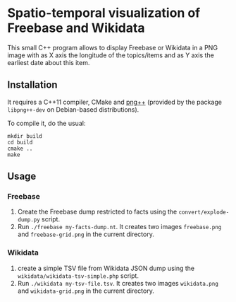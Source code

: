 Spatio-temporal visualization of Freebase and Wikidata
======================================================


This small C++ program allows to display Freebase or Wikidata in a PNG image with as X axis the longitude of the topics/items and as Y axis the earliest date about this item.

## Installation

It requires a C++11 compiler, CMake and [png++](http://www.nongnu.org/pngpp/) (provided by the package `libpng++-dev` on Debian-based distributions).

To compile it, do the usual:

```
mkdir build
cd build
cmake ..
make
```

## Usage

### Freebase

1. Create the Freebase dump restricted to facts using the `convert/explode-dump.py` script.
2. Run `./freebase my-facts-dump.nt`. It creates two images `freebase.png` and `freebase-grid.png` in the current directory.

### Wikidata

1. create a simple TSV file from Wikidata JSON dump using the `wikidata/wikidata-tsv-simple.php` script.
2. Run `./wikidata my-tsv-file.tsv`. It creates two images `wikidata.png` and `wikidata-grid.png` in the current directory.


